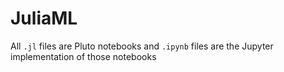 # JuliaML

All `.jl` files are Pluto notebooks and `.ipynb` files are the Jupyter implementation of those notebooks
